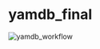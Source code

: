 # yamdb_final
![yamdb_workflow](https://github.com/dtankhaev/yamdb_final/actions/workflows/yamdb_workflow.yml/badge.svg)